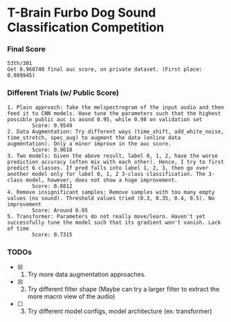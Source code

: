 # T-Brain Furbo Dog Sound Classification Competition

### Final Score
    53th/301 
    Get 0.960740 final auc score, on private dataset. (First place: 0.989945)

### Different Trials (w/ Public Score)
    1. Plain approach: Take the melspectrogram of the input audio and then feed it to CNN models. Have tune the parameters such that the highest possible public auc is aound 0.95, while 0.98 on validation set
            Score: 0.9549
    2. Data Augmentation: Try different ways (time_shift, add_white_noise, time_stretch, spec_aug) to augment the data (online data augmentation). Only a minor improve in the auc score.
            Score: 0.9618 
    3. Two models: Given the above result, label 0, 1, 2, have the worse prediction accuracy (often mix with each other). Hence, I try to first predict 6 classes. If pred falls into label 1, 2, 3, then go over another model only for label 0, 1, 2 3-class classification. The 3-class model, however, does not show a huge improvement. 
            Score: 0.8812
    4. Remove insignificant samples: Remove samples with too many empty values (no sound). Threshold values tried (0.3, 0.35, 0.4, 0.5). No improvement
            Score: Around 0.95
    5. Transformer: Parameters do not really move/learn. Haven't yet successfully tune the model such that its gradient won't vanish. Lack of time
            Score: 0.7315

### TODOs
- [x] 1. Try more data augmentation approaches.
- [x] 2. Try different filter shape (Maybe can try a larger filter to extract the more macro view of the audio)
- [ ] 3. Try different model configs, model architecture (ex: transformer)